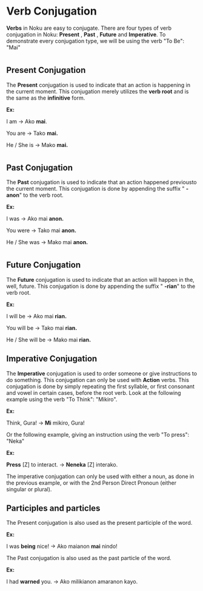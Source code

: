 # **Verb Conjugation**

**Verbs** in Noku are easy to conjugate. There are four types of verb conjugation in Noku: **Present** , **Past** , **Future** and **Imperative**. To demonstrate every conjugation type, we will be using the verb "To Be": "Mai"

#
## **Present Conjugation**
The **Present** conjugation is used to indicate that an action is happening in the current moment. This conjugation merely utilizes the **verb root** and is the same as the **infinitive** form.

**Ex:**

I am -\> Ako **mai**.

You are -\> Tako **mai.**

He / She is -\> Mako **mai.**

#
## **Past Conjugation**

The **Past** conjugation is used to indicate that an action happened previousto the current moment. This conjugation is done by appending the suffix " **-anon**" to the verb root.

**Ex:**

I was -\> Ako mai **anon.**

You were -\> Tako mai **anon.**

He / She was -\> Mako mai **anon.**

#
## **Future Conjugation**

The **Future** conjugation is used to indicate that an action will happen in the, well, future. This conjugation is done by appending the suffix " **-rian**" to the verb root.

**Ex:**

I will be -\> Ako mai **rian.**

You will be -\> Tako mai **rian.**

He / She will be -\> Mako mai **rian.**

## **Imperative Conjugation**

The **Imperative** conjugation is used to order someone or give instructions to do something. This conjugation can only be used with **Action** verbs. This conjugation is done by simply repeating the first syllable, or first consonant and vowel in certain cases, before the root verb. Look at the following example using the verb "To Think": "Mikiro".

**Ex:**

Think, Gura! -\> **Mi** mikiro, Gura!

Or the following example, giving an instruction using the verb "To press": "Neka"

**Ex:**

**Press** [Z] to interact. -\> **Neneka** [Z] interako.

The imperative conjugation can only be used with either a noun, as done in the previous example, or with the 2nd Person Direct Pronoun (either singular or plural).

## Participles and particles
The Present conjugation is also used as the present participle of the word.

**Ex:**

I was **being** nice! -\> Ako maianon **mai** nindo!

The Past conjugation is also used as the past particle of the word.

**Ex:**

I had **warned** you. -\> Ako milikianon amaranon kayo.